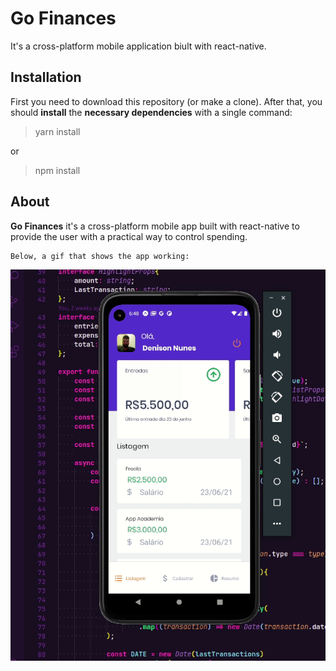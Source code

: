 # Go Finances

It's a cross-platform mobile application biult with react-native.

## Installation

First you need to download this repository (or make a clone).
After that, you should <b>install</b> the <b>necessary dependencies</b> with a single command:

> yarn install

or

> npm install

## About

<b>Go Finances</b> it's a cross-platform mobile app built with react-native to provide the user with a practical way to control spending.

    Below, a gif that shows the app working:

<img src="./src/assets/readme/default.gif">
